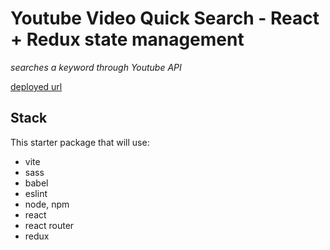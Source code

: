 # Youtube Video Quick Search - React + Redux state management

*searches a keyword through Youtube API*

[deployed url](https://frontend-starterpack-illustration.onrender.com)

## Stack

This starter package that will use:

- vite
- sass
- babel
- eslint
- node, npm
- react
- react router
- redux
